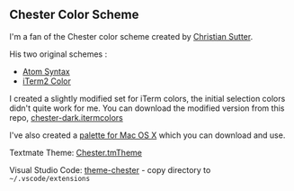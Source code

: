 ## Chester Color Scheme

I'm a fan of the Chester color scheme created by [Christian Sutter](https://github.com/csutter).

His two original schemes :

* [Atom Syntax](https://github.com/csutter/chester-atom-syntax)
* [iTerm2 Color](https://github.com/csutter/chester-iterm2-colors)


I created a slightly modified set for iTerm colors, the initial selection colors didn't quite work for me. You can download the modified version from this repo, [chester-dark.itermcolors](chester-dark.itermcolors)

I've also created a [palette for Mac OS X](mac-palette/readme.md) which you can download and use.

Textmate Theme: [Chester.tmTheme](Chester.tmTheme)

Visual Studio Code: [theme-chester](theme-chester/) - copy directory to
`~/.vscode/extensions`

